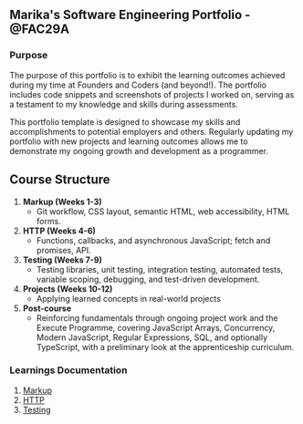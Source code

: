 ## Marika's Software Engineering Portfolio - @FAC29A

### Purpose

The purpose of this portfolio is to exhibit the learning outcomes achieved during my time at Founders and Coders (and beyond!). The portfolio includes code snippets and screenshots of projects I worked on, serving as a testament to my knowledge and skills during assessments.

This portfolio template is designed to showcase my skills and accomplishments to potential employers and others. Regularly updating my portfolio with new projects and learning outcomes allows me to demonstrate my ongoing growth and development as a programmer.

## Course Structure

1. **Markup (Weeks 1-3)**
   - Git workflow, CSS layout, semantic HTML, web accessibility, HTML forms.
2. **HTTP (Weeks 4-6)**
   - Functions, callbacks, and asynchronous JavaScript; fetch and promises, API. 
3. **Testing (Weeks 7-9)**
   - Testing libraries, unit testing, integration testing, automated tests, variable scoping, debugging, and test-driven development.
4. **Projects (Weeks 10-12)**
   - Applying learned concepts in real-world projects
5. **Post-course**
   - Reinforcing fundamentals through ongoing project work and the Execute Programme, covering JavaScript Arrays, Concurrency, Modern JavaScript, Regular Expressions, SQL, and optionally TypeScript, with a preliminary look at the apprenticeship curriculum.

### Learnings Documentation

1. [Markup](/learnings/markup.md)
1. [HTTP](/learnings/http.md)
1. [Testing](/learnings/testing.md)
